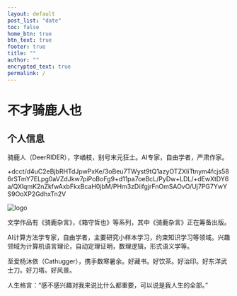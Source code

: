 ```yaml
---
layout: default
post_list: "date"
toc: false
home_btn: true
btn_text: true
footer: true
title: ""
author: ""
encrypted_text: true
permalink: /
---
```


# 不才骑鹿人也

## 个人信息

骑鹿人（DeerRIDER），字崷枝，别号末元狂士。AI专家，自由学者，严肃作家。
<p class="encrypted">+dcct/d4uC2eBjbRHTdJpwPxKe/3oBeu7TWyst9tQ1azyOTZXIiTtnym4fcjs586rSTmY7ELpg0aVZdJkw7piPoBoFg9+d11pa7oeBcL/PyDw+LDL/+dEwXtDY6a/QXlqmK2nZkfwAxbFkxBcaH0jbM/PHm3zDiifgjrFnOmSAOvO/Uj7PG7YwYS9OoXP2GdhxTn2V</p>

![logo]({{site.url}}{{site.baseurl}}{{site.assets}}/img/qlr-logo5.png)

文学作品有《骑鹿杂言》，《箱守哲也》等系列，其中《骑鹿杂言》正在筹备出版。

AI计算方法学专家，自由学者，主要研究小样本学习，约束知识学习等领域。兴趣领域为计算机语言理论，自动定理证明，数理逻辑，形式语义学等。

至爱杨沐依（Cathugger），携手数寒暑余。好藏书。好饮茶。好治印。好东洋武士刀。好刀塔。好风景。

人生格言：“感不感兴趣对我来说比什么都重要，可以说是我人生的全部。”
